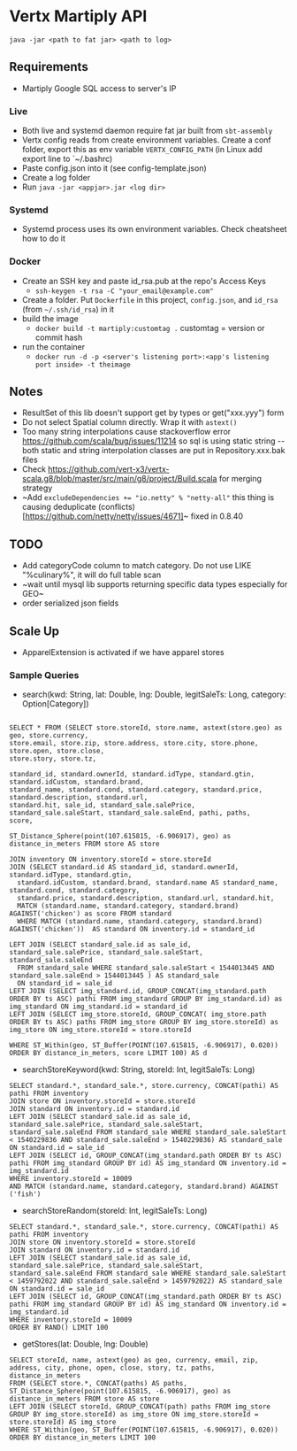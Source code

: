 # Vertx Martiply API

```
java -jar <path to fat jar> <path to log>
```

## Requirements
- Martiply Google SQL access to server's IP

### Live
- Both live and systemd daemon require fat jar built from `sbt-assembly`
- Vertx config reads from create environment variables. Create a conf folder, export this as env variable `VERTX_CONFIG_PATH` (in Linux add export line to `~/.bashrc)
- Paste config.json into it (see config-template.json)
- Create a log folder
- Run `java -jar <appjar>.jar <log dir>`

### Systemd
- Systemd process uses its own environment variables. Check cheatsheet how to do it

### Docker
- Create an SSH key and paste id_rsa.pub at the repo's Access Keys
    - `ssh-keygen -t rsa -C "your_email@example.com"`
- Create a folder. Put `Dockerfile` in this project, `config.json`, and `id_rsa` (from `~/.ssh/id_rsa`) in it
- build the image
    - `docker build -t martiply:customtag .` customtag = version or commit hash
- run the container
    - `docker run -d -p <server's listening port>:<app's listening port inside> -t theimage`

## Notes
- ResultSet of this lib doesn't support get by types or get("xxx.yyy") form
- Do not select Spatial column directly. Wrap it with `astext()`
- Too many string interpolations cause stackoverflow error https://github.com/scala/bug/issues/11214 so sql is using static string
-- both static and string interpolation classes are put in Repository.xxx.bak files
- Check https://github.com/vert-x3/vertx-scala.g8/blob/master/src/main/g8/project/Build.scala for merging strategy
- ~Add `excludeDependencies += "io.netty" % "netty-all"` this thing is causing deduplicate (conflicts)[https://github.com/netty/netty/issues/4671]~ fixed in 0.8.40

## TODO
- Add categoryCode column to match category. Do not use LIKE "%culinary%", it will do full table scan
- ~wait until mysql lib supports returning specific data types especially for GEO~
- order serialized json fields

## Scale Up
- ApparelExtension is activated if we have apparel stores


### Sample Queries
- search(kwd: String, lat: Double, lng: Double, legitSaleTs: Long, category: Option[Category])

```

SELECT * FROM (SELECT store.storeId, store.name, astext(store.geo) as geo, store.currency,
store.email, store.zip, store.address, store.city, store.phone, store.open, store.close,
store.story, store.tz,

standard_id, standard.ownerId, standard.idType, standard.gtin, standard.idCustom, standard.brand,
standard_name, standard.cond, standard.category, standard.price, standard.description, standard.url,
standard.hit, sale_id, standard_sale.salePrice, standard_sale.saleStart, standard_sale.saleEnd, pathi, paths,
score,

ST_Distance_Sphere(point(107.615815, -6.906917), geo) as distance_in_meters FROM store AS store

JOIN inventory ON inventory.storeId = store.storeId
JOIN (SELECT standard.id AS standard_id, standard.ownerId, standard.idType, standard.gtin,
  standard.idCustom, standard.brand, standard.name AS standard_name, standard.cond, standard.category,
  standard.price, standard.description, standard.url, standard.hit,
  MATCH (standard.name, standard.category, standard.brand) AGAINST('chicken') as score FROM standard
  WHERE MATCH (standard.name, standard.category, standard.brand) AGAINST('chicken'))  AS standard ON inventory.id = standard_id

LEFT JOIN (SELECT standard_sale.id as sale_id, standard_sale.salePrice, standard_sale.saleStart, standard_sale.saleEnd
  FROM standard_sale WHERE standard_sale.saleStart < 1544013445 AND standard_sale.saleEnd > 1544013445 ) AS standard_sale
  ON standard_id = sale_id
LEFT JOIN (SELECT img_standard.id, GROUP_CONCAT(img_standard.path ORDER BY ts ASC) pathi FROM img_standard GROUP BY img_standard.id) as img_standard ON img_standard.id = standard_id
LEFT JOIN (SELECT img_store.storeId, GROUP_CONCAT( img_store.path ORDER BY ts ASC) paths FROM img_store GROUP BY img_store.storeId) as img_store ON img_store.storeId = store.storeId

WHERE ST_Within(geo, ST_Buffer(POINT(107.615815, -6.906917), 0.020)) ORDER BY distance_in_meters, score LIMIT 100) AS d
```


- searchStoreKeyword(kwd: String, storeId: Int, legitSaleTs: Long)

```
SELECT standard.*, standard_sale.*, store.currency, CONCAT(pathi) AS pathi FROM inventory
JOIN store ON inventory.storeId = store.storeId
JOIN standard ON inventory.id = standard.id
LEFT JOIN (SELECT standard_sale.id as sale_id, standard_sale.salePrice, standard_sale.saleStart, standard_sale.saleEnd FROM standard_sale WHERE standard_sale.saleStart < 1540229836 AND standard_sale.saleEnd > 1540229836) AS standard_sale ON standard.id = sale_id
LEFT JOIN (SELECT id, GROUP_CONCAT(img_standard.path ORDER BY ts ASC) pathi FROM img_standard GROUP BY id) AS img_standard ON inventory.id = img_standard.id
WHERE inventory.storeId = 10009
AND MATCH (standard.name, standard.category, standard.brand) AGAINST ('fish')

```

- searchStoreRandom(storeId: Int, legitSaleTs: Long)
```
SELECT standard.*, standard_sale.*, store.currency, CONCAT(pathi) AS pathi FROM inventory
JOIN store ON inventory.storeId = store.storeId
JOIN standard ON inventory.id = standard.id
LEFT JOIN (SELECT standard_sale.id as sale_id, standard_sale.salePrice, standard_sale.saleStart, standard_sale.saleEnd FROM standard_sale WHERE standard_sale.saleStart < 1459792022 AND standard_sale.saleEnd > 1459792022) AS standard_sale ON standard.id = sale_id
LEFT JOIN (SELECT id, GROUP_CONCAT(img_standard.path ORDER BY ts ASC) pathi FROM img_standard GROUP BY id) AS img_standard ON inventory.id = img_standard.id
WHERE inventory.storeId = 10009
ORDER BY RAND() LIMIT 100
```

- getStores(lat: Double, lng: Double)

```
SELECT storeId, name, astext(geo) as geo, currency, email, zip, address, city, phone, open, close, story, tz, paths, distance_in_meters
FROM (SELECT store.*, CONCAT(paths) AS paths, ST_Distance_Sphere(point(107.615815, -6.906917), geo) as distance_in_meters FROM store AS store
LEFT JOIN (SELECT storeId, GROUP_CONCAT(path) paths FROM img_store GROUP BY img_store.storeId) as img_store ON img_store.storeId = store.storeId) AS img_store
WHERE ST_Within(geo, ST_Buffer(POINT(107.615815, -6.906917), 0.020)) ORDER BY distance_in_meters LIMIT 100

```